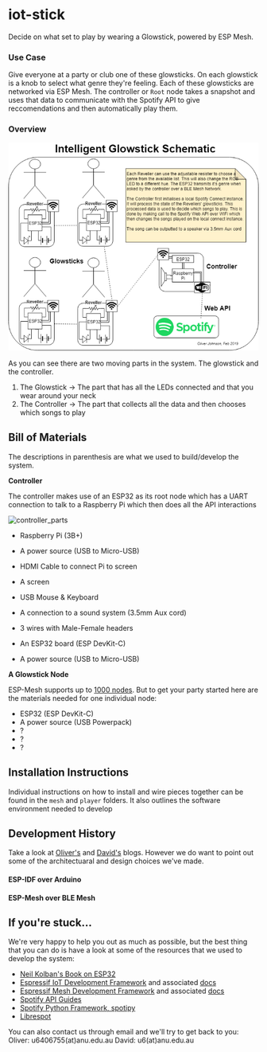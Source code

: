 # iot-stick
Decide on what set to play by wearing a Glowstick, powered by ESP Mesh. 

### Use Case
Give everyone at a party or club one of these glowsticks. On each glowstick is a knob to select what genre they're feeling. Each of these glowsticks are networked via ESP Mesh. The controller or `Root` node takes a snapshot and uses that data to communicate with the Spotify API to give reccomendations and then automatically play them.

### Overview
![schematic](pics/schematic.png)

As you can see there are two moving parts in the system. The glowstick and the controller.
  1. The Glowstick -> The part that has all the LEDs connected and that you wear around your neck
  2. The Controller ->  The part that collects all the data and then chooses which songs to play

## Bill of Materials

The descriptions in parenthesis are what we used to build/develop the system.

__Controller__

The controller makes use of an ESP32 as its root node which has a UART connection to talk to a Raspberry Pi which then does all the API interactions

![controller_parts](/pics/controller.png)

  - Raspberry Pi (3B+)
  - A power source (USB to Micro-USB)
  - HDMI Cable to connect Pi to screen
  - A screen
  - USB Mouse & Keyboard
  - A connection to a sound system (3.5mm Aux cord)
  - 3 wires with Male-Female headers

  - An ESP32 board (ESP DevKit-C)
  - A power source (USB to Micro-USB)

__A Glowstick Node__

ESP-Mesh supports up to [1000 nodes](https://www.espressif.com/en/products/software/esp-mesh/overview). But to get your party started here are the materials needed for one individual node:
  - ESP32 (ESP DevKit-C)
  - A power source (USB Powerpack)
  - ?
  - ?
  - ?

## Installation Instructions
Individual instructions on how to install and wire pieces together can be found in the `mesh` and `player` folders. It also outlines the software environment needed to develop 

## Development History
Take a look at [Oliver's](https://cs.anu.edu.au/courses/china-study-tour/news/#oliver-johnson) and [David's](https://cs.anu.edu.au/courses/china-study-tour/news/#david-horsley) blogs. However we do want to point out some of the architectuaral and design choices we've made.

#### ESP-IDF over Arduino

#### ESP-Mesh over BLE Mesh


## If you're stuck...
We're very happy to help you out as much as possible, but the best thing that you can do is have a look at some of the resources that we used to develop the system:
  - [Neil Kolban's Book on ESP32](https://leanpub.com/kolban-ESP32)
  - [Espressif IoT Development Framework](https://github.com/espressif/esp-idf) and associated [docs](https://docs.espressif.com/projects/esp-idf/en/latest/)
  - [Espressif Mesh Development Framework](https://github.com/espressif/esp-mdf) and associated [docs](https://docs.espressif.com/projects/esp-mdf/en/latest/index.html)
  - [Spotify API Guides](https://developer.spotify.com/documentation/web-api/)
  - [Spotify Python Framework, spotipy](https://github.com/plamere/spotipy)
  - [Librespot](https://github.com/librespot-org/librespot)

You can also contact us through email and we'll try to get back to you:
Oliver: u6406755(at)anu.edu.au
David:  u6(at)anu.edu.au